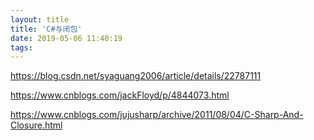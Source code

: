 ```yaml
---
layout: title
title: 'C#与闭包'
date: 2019-05-06 11:40:19
tags:
---
```

https://blog.csdn.net/syaguang2006/article/details/22787111


<!--more-->

https://www.cnblogs.com/jackFloyd/p/4844073.html

https://www.cnblogs.com/jujusharp/archive/2011/08/04/C-Sharp-And-Closure.html